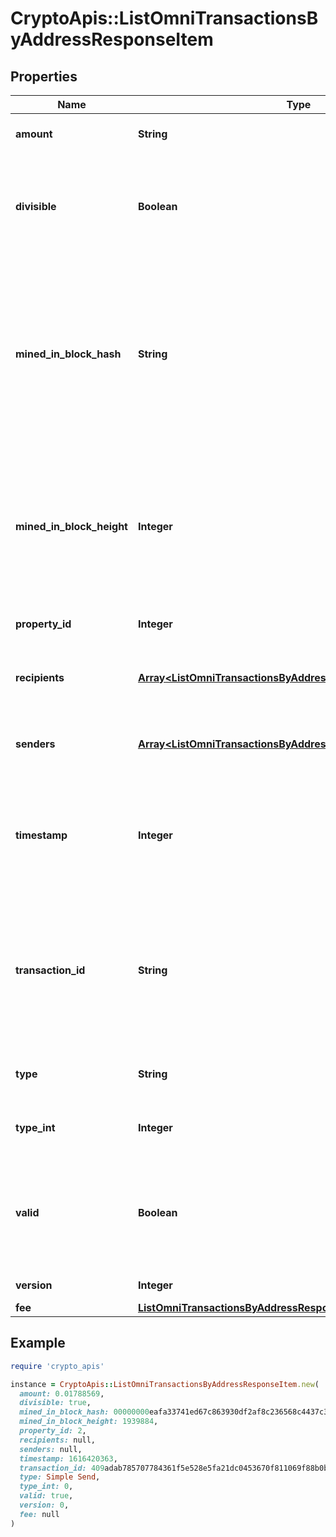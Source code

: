 # CryptoApis::ListOmniTransactionsByAddressResponseItem

## Properties

| Name | Type | Description | Notes |
| ---- | ---- | ----------- | ----- |
| **amount** | **String** | Defines the amount of the sent tokens. |  |
| **divisible** | **Boolean** | Defines whether the attribute can be divisible or not, as boolean. E.g., if it is \&quot;true\&quot;, the attribute is divisible. |  |
| **mined_in_block_hash** | **String** | Represents the hash of the block where this transaction was mined/confirmed for first time. The hash is defined as a cryptographic digital fingerprint made by hashing the block header twice through the SHA256 algorithm. |  |
| **mined_in_block_height** | **Integer** | Represents the hight of the block where this transaction was mined/confirmed for first time. The height is defined as the number of blocks in the blockchain preceding this specific block. |  |
| **property_id** | **Integer** | Represents the identifier of the tokens to send. |  |
| **recipients** | [**Array&lt;ListOmniTransactionsByAddressResponseItemRecipients&gt;**](ListOmniTransactionsByAddressResponseItemRecipients.md) | Represents an object of addresses that receive the transactions. |  |
| **senders** | [**Array&lt;ListOmniTransactionsByAddressResponseItemSenders&gt;**](ListOmniTransactionsByAddressResponseItemSenders.md) | Represents an object of addresses that provide the funds. |  |
| **timestamp** | **Integer** | Defines the exact date/time in Unix Timestamp when this transaction was mined, confirmed or first seen in Mempool, if it is unconfirmed. |  |
| **transaction_id** | **String** | Represents the unique identifier of a transaction, i.e. it could be &#x60;transactionId&#x60; in UTXO-based protocols like Bitcoin, and transaction &#x60;hash&#x60; in Ethereum blockchain. |  |
| **type** | **String** | Defines the type of the transaction as a string. |  |
| **type_int** | **Integer** | Defines the type of the transaction as a number. |  |
| **valid** | **Boolean** | Defines whether the transaction is valid or not, as boolean. E.g. if set to \&quot;true\&quot;, it means the transaction is valid. |  |
| **version** | **Integer** | Defines the specific version. |  |
| **fee** | [**ListOmniTransactionsByAddressResponseItemFee**](ListOmniTransactionsByAddressResponseItemFee.md) |  |  |

## Example

```ruby
require 'crypto_apis'

instance = CryptoApis::ListOmniTransactionsByAddressResponseItem.new(
  amount: 0.01788569,
  divisible: true,
  mined_in_block_hash: 00000000eafa33741ed67c863930df2af8c236568c4437c395543b5684f4f1ca,
  mined_in_block_height: 1939884,
  property_id: 2,
  recipients: null,
  senders: null,
  timestamp: 1616420363,
  transaction_id: 409adab785707784361f5e528e5fa21dc0453670f811069f88b0bb725929d945,
  type: Simple Send,
  type_int: 0,
  valid: true,
  version: 0,
  fee: null
)
```

